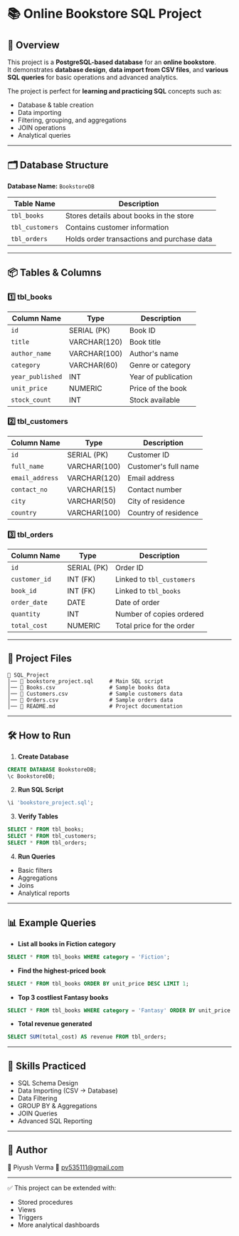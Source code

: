 # 📚 Online Bookstore SQL Project

## 📌 Overview
This project is a **PostgreSQL-based database** for an **online bookstore**.  
It demonstrates **database design**, **data import from CSV files**, and **various SQL queries** for basic operations and advanced analytics.

The project is perfect for **learning and practicing SQL** concepts such as:
- Database & table creation
- Data importing
- Filtering, grouping, and aggregations
- JOIN operations
- Analytical queries

---

## 🗂 Database Structure

**Database Name:** `BookstoreDB`

| Table Name       | Description                                |
|------------------|--------------------------------------------|
| `tbl_books`      | Stores details about books in the store    |
| `tbl_customers`  | Contains customer information              |
| `tbl_orders`     | Holds order transactions and purchase data |

---

## 📦 Tables & Columns

### 1️⃣ **tbl_books**
| Column Name       | Type          | Description              |
|-------------------|--------------|--------------------------|
| `id`              | SERIAL (PK)  | Book ID                  |
| `title`           | VARCHAR(120) | Book title               |
| `author_name`     | VARCHAR(100) | Author's name            |
| `category`        | VARCHAR(60)  | Genre or category        |
| `year_published`  | INT          | Year of publication      |
| `unit_price`      | NUMERIC      | Price of the book        |
| `stock_count`     | INT          | Stock available          |

### 2️⃣ **tbl_customers**
| Column Name       | Type          | Description              |
|-------------------|--------------|--------------------------|
| `id`              | SERIAL (PK)  | Customer ID              |
| `full_name`       | VARCHAR(100) | Customer's full name     |
| `email_address`   | VARCHAR(120) | Email address            |
| `contact_no`      | VARCHAR(15)  | Contact number           |
| `city`            | VARCHAR(50)  | City of residence        |
| `country`         | VARCHAR(100) | Country of residence     |

### 3️⃣ **tbl_orders**
| Column Name       | Type          | Description              |
|-------------------|--------------|--------------------------|
| `id`              | SERIAL (PK)  | Order ID                 |
| `customer_id`     | INT (FK)     | Linked to `tbl_customers`|
| `book_id`         | INT (FK)     | Linked to `tbl_books`    |
| `order_date`      | DATE         | Date of order            |
| `quantity`        | INT          | Number of copies ordered |
| `total_cost`      | NUMERIC      | Total price for the order|

---

## 📂 Project Files
```
📁 SQL_Project
│── 📄 bookstore_project.sql     # Main SQL script
│── 📄 Books.csv                 # Sample books data
│── 📄 Customers.csv             # Sample customers data
│── 📄 Orders.csv                # Sample orders data
│── 📄 README.md                 # Project documentation
```

---

## 🛠 How to Run

1. **Create Database**
```sql
CREATE DATABASE BookstoreDB;
\c BookstoreDB;
```

2. **Run SQL Script**
```sql
\i 'bookstore_project.sql';
```

3. **Verify Tables**
```sql
SELECT * FROM tbl_books;
SELECT * FROM tbl_customers;
SELECT * FROM tbl_orders;
```

4. **Run Queries**
- Basic filters
- Aggregations
- Joins
- Analytical reports

---

## 📊 Example Queries

- **List all books in Fiction category**
```sql
SELECT * FROM tbl_books WHERE category = 'Fiction';
```

- **Find the highest-priced book**
```sql
SELECT * FROM tbl_books ORDER BY unit_price DESC LIMIT 1;
```

- **Top 3 costliest Fantasy books**
```sql
SELECT * FROM tbl_books WHERE category = 'Fantasy' ORDER BY unit_price DESC LIMIT 3;
```

- **Total revenue generated**
```sql
SELECT SUM(total_cost) AS revenue FROM tbl_orders;
```

---

## 🚀 Skills Practiced
- SQL Schema Design
- Data Importing (CSV → Database)
- Data Filtering
- GROUP BY & Aggregations
- JOIN Queries
- Advanced SQL Reporting

---

## 📌 Author
👤 Piyush Verma
📧 pv535111@gmail.com

---

✅ This project can be extended with:
- Stored procedures
- Views
- Triggers
- More analytical dashboards
